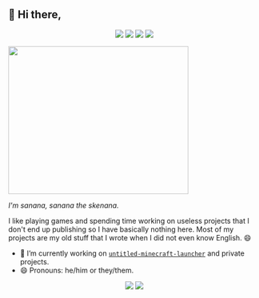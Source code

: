 ## 👋 Hi there,
<p align="center">
  <img src="https://img.shields.io/badge/preact-%23323330.svg?&style=for-the-badge&logo=react&logoColor=%2361DAFB"/>
  <img src="https://img.shields.io/badge/javascript%2Fnode.js-%23323330.svg?&style=for-the-badge&logo=javascript&logoColor=%23F7DF1E"/>
  <img src="https://img.shields.io/badge/rust-%23323330.svg?&style=for-the-badge&logo=rust&logoColor=%23A72145"/>
  <img src="https://img.shields.io/badge/shell-%23323330.svg?&style=for-the-badge&logo=gnu-bash&logoColor=white"/>
</p>

[<img src="https://theoddgarlic.js.org/img/github-readme/im-sanana.jpg" width="360" height="296"/>](https://github.com/theoddgarlic)

*I'm sanana, sanana the skenana.*

I like playing games and spending time working on useless projects that I don't end up publishing so I have basically nothing here. Most of my projects are my old stuff that I wrote when I did not even know English. 😄

- 🔭 I’m currently working on [`untitled-minecraft-launcher`](https://github.com/TheOddGarlic/untitled-minecraft-launcher) and private projects.
- 😄 Pronouns: he/him or they/them.

<p align="center">
  <a href="https://github.com/theoddgarlic"><img src="https://github-readme-stats.vercel.app/api?username=theoddgarlic"/></a>
  <a href="https://github.com/theoddgarlic"><img src="https://github-readme-stats.vercel.app/api/top-langs/?username=theoddgarlic&layout=compact"/></a>
</p>

<!--
**TheOddGarlic/TheOddGarlic** is a ✨ _special_ ✨ repository because its `README.md` (this file) appears on your GitHub profile.

Here are some ideas to get you started:

- 🔭 I’m currently working on ...
- 🌱 I’m currently learning ...
- 👯 I’m looking to collaborate on ...
- 🤔 I’m looking for help with ...
- 💬 Ask me about ...
- 📫 How to reach me: ...
- 😄 Pronouns: ...
- ⚡ Fun fact: ...
-->
